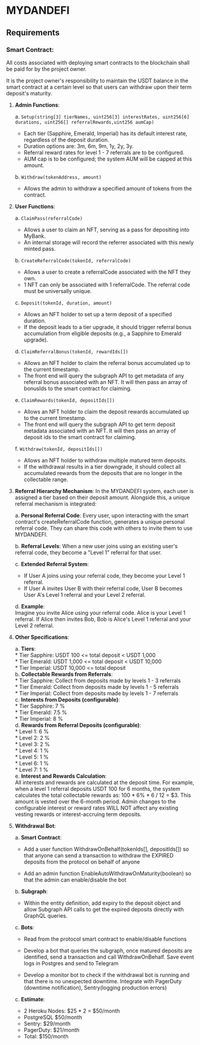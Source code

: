 # MYDANDEFI

## Requirements

### Smart Contract:

All costs associated with deploying smart contracts to the blockchain shall be paid for by the project owner.

It is the project owner's responsibility to maintain the USDT balance in the smart contract at a certain level so that users can withdraw upon their term deposit's maturity.

1. **Admin Functions**:
    
    a. `Setup(string[3] tierNames, uint256[3] interestRates, uint256[6] durations, uint256[] referralRewards,uint256 aumCap)`
      - Each tier (Sapphire, Emerald, Imperial) has its default interest rate, regardless of the deposit duration.
      - Duration options are: 3m, 6m, 9m, 1y, 2y, 3y.
      - Referral reward rates for level 1 - 7 referrals are to be configured.
      - AUM cap is to be configured; the system AUM will be capped at this amount.
    
    b. `Withdraw(tokenAddress, amount)`
      - Allows the admin to withdraw a specified amount of tokens from the contract.

2. **User Functions**:

    a. `ClaimPass(referralCode)`
      - Allows a user to claim an NFT, serving as a pass for depositing into MyBank.
      - An internal storage will record the referrer associated with this newly minted pass.
    
    b. `CreateReferralCode(tokenId, referralCode)`
      - Allows a user to create a referralCode associated with the NFT they own.
      - 1 NFT can only be associated with 1 referralCode. The referral code must be universally unique.
    
    c. `Deposit(tokenId, duration, amount)`
      - Allows an NFT holder to set up a term deposit of a specified duration.
      - If the deposit leads to a tier upgrade, it should trigger referral bonus accumulation from eligible deposits (e.g., a Sapphire to Emerald upgrade).
    
    d. `ClaimReferralBonus(tokenId, rewardIds[])`
      - Allows an NFT holder to claim the referral bonus accumulated up to the current timestamp.
      - The front end will query the subgraph API to get metadata of any referral bonus associated with an NFT. It will then pass an array of bonusIds to the smart contract for claiming.
    
    e. `ClaimRewards(tokenId, depositIds[])`
      - Allows an NFT holder to claim the deposit rewards accumulated up to the current timestamp.
      - The front end will query the subgraph API to get term deposit metadata associated with an NFT. It will then pass an array of deposit ids to the smart contract for claiming.
    
    f. `Withdraw(tokenId, depositIds[])`
      - Allows an NFT holder to withdraw multiple matured term deposits.
      - If the withdrawal results in a tier downgrade, it should collect all accumulated rewards from the deposits that are no longer in the collectable range.

3. **Referral Hierarchy Mechanism**:
    In the MYDANDEFI system, each user is assigned a tier based on their deposit amount. Alongside this, a unique referral mechanism is integrated:

    a. **Personal Referral Code**:
    Every user, upon interacting with the smart contract's createReferralCode function, generates a unique personal referral code. They can share this code with others to invite them to use MYDANDEFI.

    b. **Referral Levels**:
    When a new user joins using an existing user's referral code, they become a "Level 1" referral for that user.

    c. **Extended Referral System**:
    - If User A joins using your referral code, they become your Level 1 referral.
    - If User A invites User B with their referral code, User B becomes User A's Level 1 referral and your Level 2 referral.

    d. **Example**:  
    Imagine you invite Alice using your referral code. Alice is your Level 1 referral. If Alice then invites Bob, Bob is Alice's Level 1 referral and your Level 2 referral.

4. **Other Specifications**:

    a. **Tiers**:  
        * Tier Sapphire: USDT 100 <= total deposit < USDT 1,000  
        * Tier Emerald: USDT 1,000 <= total deposit < USDT 10,000  
        * Tier Imperial: USDT 10,000 <= total deposit  
    b. **Collectable Rewards from Referrals**:  
        * Tier Sapphire: Collect from deposits made by levels 1 - 3 referrals  
        * Tier Emerald: Collect from deposits made by levels 1 - 5 referrals  
        * Tier Imperial: Collect from deposits made by levels 1 - 7 referrals    
    c. **Interests from Deposits (configurable)**:  
        * Tier Sapphire: 7 %  
        * Tier Emerald: 7.5 %  
        * Tier Imperial: 8 %    
    d. **Rewards from Referral Deposits (configurable)**:  
        * Level 1: 6 %  
        * Level 2: 2 %  
        * Level 3: 2 %  
        * Level 4: 1 %  
        * Level 5: 1 %  
        * Level 6: 1 %  
        * Level 7: 1 %  
    e. **Interest and Rewards Calculation**:  
    All interests and rewards are calculated at the deposit time. For example, when a level 1 referral deposits USDT 100 for 6 months, the system calculates the total collectable rewards as: 100 * 6% * 6 / 12 = $3. This amount is vested over the 6-month period. Admin changes to the configurable interest or reward rates WILL NOT affect any existing vesting rewards or interest-accruing term deposits.

5. **Withdrawal Bot**:  

    a. **Smart Contract**: 

    * Add a user function WithdrawOnBehalf(tokenIds[], depositIds[]) so that anyone can send a transaction to withdraw the EXPIRED deposits from the protocol on behalf of anyone  

    * Add an admin function EnableAutoWithdrawOnMaturity(boolean) so that the admin can enable/disable the bot  

    b. **Subgraph**:  

    * Within the entity definition, add expiry to the deposit object and allow Subgraph API calls to get the expired deposits directly with GraphQL queries.  


    c. **Bots**:  

    * Read from the protocol smart contract to enable/disable functions  

    * Develop a bot that queries the subgraph, once matured deposits are identified, send a transaction and call WithdrawOnBehalf. Save event logs in Postgres and send to Telegram  

    * Develop a monitor bot to check if the withdrawal bot is running and that there is no unexpected downtime. Integrate with PagerDuty (downtime notification), Sentry(logging production errors)  

    c. **Estimate**:  

    * 2 Heroku Nodes: $25 * 2 = $50/month
    * PostgreSQL $50/month
    * Sentry: $29/month
    * PagerDuty: $21/month
    * Total: $150/month



